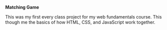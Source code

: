 <strong>Matching Game</strong>

This was my first every class project for my web fundamentals course. 
This though me the basics of how HTML, CSS, and JavaScript work together.
